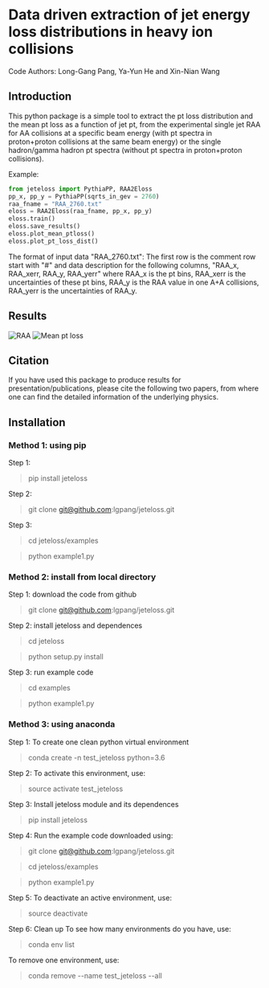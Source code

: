 # Data driven extraction of jet energy loss distributions in heavy ion collisions
Code Authors: Long-Gang Pang, Ya-Yun He and Xin-Nian Wang

## Introduction

This python package is a simple tool to extract the pt loss distribution
and the mean pt loss as a function of jet pt,
from the experimental single jet RAA for AA collisions at a specific beam energy 
(with pt spectra in proton+proton collisions at the same beam energy) or the single hadron/gamma hadron
pt spectra (without pt spectra in proton+proton collisions).

Example:
```python
from jeteloss import PythiaPP, RAA2Eloss
pp_x, pp_y = PythiaPP(sqrts_in_gev = 2760)
raa_fname = "RAA_2760.txt"
eloss = RAA2Eloss(raa_fname, pp_x, pp_y)
eloss.train()
eloss.save_results()
eloss.plot_mean_ptloss()
eloss.plot_pt_loss_dist()
```
The format of input data "RAA_2760.txt":
The first row is the comment row start with "#" and data description for the following columns,
"RAA_x, RAA_xerr, RAA_y, RAA_yerr" where RAA_x is the pt bins, RAA_xerr is the uncertainties of these pt bins, RAA_y is the RAA value in one A+A collisions, RAA_yerr is the uncertainties of RAA_y.

## Results
![RAA](https://github.com/lgpang/jeteloss/tree/master/examples/figs/RAA.png "The RAA from Bayesian method vs experimental data from LHC")
![Mean pt loss](https://github.com/lgpang/jeteloss/tree/master/examples/figs/mean_pt_loss.png "The extracted mean pt loss as a function of jet pt")

## Citation

If you have used this package to produce results for presentation/publications,
please cite the following two papers, from where one can find the detailed information of 
the underlying physics.


## Installation

### Method 1: using pip
Step 1: 
> pip install jeteloss

Step 2:
> git clone git@github.com:lgpang/jeteloss.git

Step 3:
> cd jeteloss/examples

> python example1.py

### Method 2: install from local directory
Step 1: download the code from github
> git clone git@github.com:lgpang/jeteloss.git

Step 2: install jeteloss and dependences
> cd jeteloss

> python setup.py install

Step 3: run example code
> cd examples

> python example1.py

### Method 3: using anaconda

Step 1: To create one clean python virtual environment 
> conda create -n test_jeteloss python=3.6

Step 2: To activate this environment, use:
> source activate test_jeteloss

Step 3: Install jeteloss module and its dependences
> pip install jeteloss

Step 4: Run the example code downloaded using:
> git clone git@github.com:lgpang/jeteloss.git

> cd jeteloss/examples

> python example1.py

Step 5: To deactivate an active environment, use:
> source deactivate

Step 6: Clean up
To see how many environments do you have, use:
> conda env list

To remove one environment, use:
> conda remove --name test_jeteloss --all

